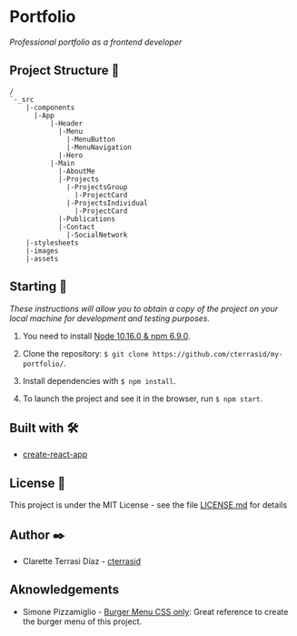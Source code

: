 # Portfolio

_Professional portfolio as a frontend developer_

## Project Structure 📄

```
/
`-_src
    |-components
      |-App
          |-Header
            |-Menu
              |-MenuButton
              |-MenuNavigation
            |-Hero
          |-Main
            |-AboutMe
            |-Projects
              |-ProjectsGroup
                |-ProjectCard
              |-ProjectsIndividual
                |-ProjectCard
            |-Publications
            |-Contact
              |-SocialNetwork
    |-stylesheets
    |-images
    |-assets
```

## Starting 🚀

_These instructions will allow you to obtain a copy of the project on your local machine for development and testing purposes._

1. You need to install [Node 10.16.0 & npm 6.9.0](https://nodejs.org/es/download/).

2. Clone the repository: `$ git clone https://github.com/cterrasid/my-portfolio/`.

3. Install dependencies with `$ npm install`.

4. To launch the project and see it in the browser, run `$ npm start`.


## Built with 🛠️

- [create-react-app](https://create-react-app.dev/docs/getting-started/)

## License 📄

This project is under the MIT License - see the file [LICENSE.md](LICENSE.md) for details

## Author ✒️

- Clarette Terrasi Díaz - [cterrasid](https://www.linkedin.com/in/clarette-terrasi-diaz/?locale=en_US)

## Aknowledgements

- Simone Pizzamiglio - [Burger Menu CSS only](https://codepen.io/simonepizzamiglio/pen/OjMbZx): Great reference to create the burger menu of this project.
